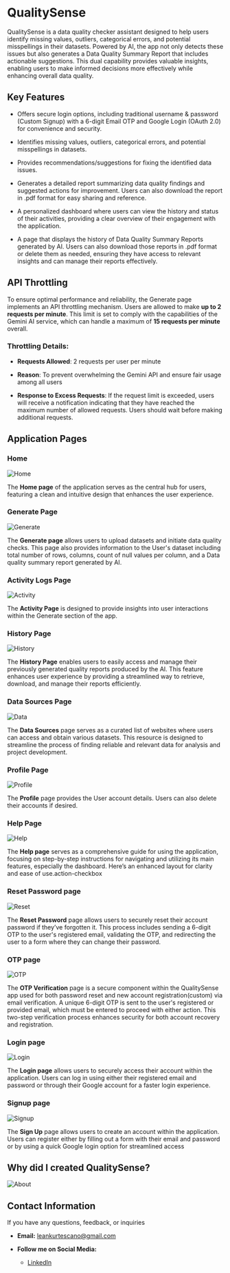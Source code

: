 # QualitySense

QualitySense is a data quality checker assistant designed to help users identify missing values, outliers, categorical errors, and potential misspellings in their datasets. Powered by AI, the app not only detects these issues but also generates a Data Quality Summary Report that includes actionable suggestions. This dual capability provides valuable insights, enabling users to make informed decisions more effectively while enhancing overall data quality.

## Key Features

* Offers secure login options, including traditional username & password (Custom Signup) with a 6-digit Email OTP and Google Login (OAuth 2.0) for convenience and security.

* Identifies missing values, outliers, categorical errors, and potential misspellings in datasets.

* Provides recommendations/suggestions for fixing the identified data issues.

* Generates a detailed report summarizing data quality findings and suggested actions for improvement. Users can also download the report in .pdf format for easy sharing and reference.

* A personalized dashboard where users can view the history and status of their activities, providing a clear overview of their engagement with the application.

* A page that displays the history of Data Quality Summary Reports generated by AI. Users can also download those reports in .pdf format or delete them as needed, ensuring they have access to relevant insights and can manage their reports effectively.


## API Throttling

To ensure optimal performance and reliability, the Generate page implements an API throttling mechanism. Users are allowed to make **up to 2 requests per minute**. This limit is set to comply with the capabilities of the Gemini AI service, which can handle a maximum of **15 requests per minute** overall. 

### Throttling Details:

- **Requests Allowed**: 2 requests per user per minute

- **Reason**: To prevent overwhelming the Gemini API and ensure fair usage among all users

- **Response to Excess Requests**: If the request limit is exceeded, users will receive a notification indicating that they have reached the maximum number of allowed requests. Users should wait before making additional requests.

## Application Pages

### Home
![Home](MyImages/home.png)

The **Home page** of the application serves as the central hub for users, featuring a clean and intuitive design that enhances the user experience. 

### Generate Page
![Generate](MyImages/generate.png)

The **Generate page** allows users to upload datasets and initiate data quality checks. This page also provides information to the User's dataset including total number of rows, columns, count of null values per column, and a Data quality summary report generated by AI.

### Activity Logs Page

![Activity](MyImages/activity.png)

The **Activity Page** is designed to provide insights into user interactions within the Generate section of the app.


### History Page

![History](MyImages/history.png)

The **History Page** enables users to easily access and manage their previously generated quality reports produced by the AI. This feature enhances user experience by providing a streamlined way to retrieve, download, and manage their reports efficiently.


### Data Sources Page

![Data](MyImages/datasec.png)

The **Data Sources** page serves as a curated list of websites where users can access and obtain various datasets. This resource is designed to streamline the process of finding reliable and relevant data for analysis and project development.


### Profile Page

![Profile](MyImages/profile.png)

The **Profile** page provides the User account details. Users can also delete their accounts if desired.


### Help Page

![Help](MyImages/help.png)

The **Help page** serves as a comprehensive guide for using the application, focusing on step-by-step instructions for navigating and utilizing its main features, especially the dashboard. Here’s an enhanced layout for clarity and ease of use.action-checkbox

### Reset Password page

![Reset](MyImages/reset.pngg)

The **Reset Password** page allows users to securely reset their account password if they’ve forgotten it. This process includes sending a 6-digit OTP to the user's registered email, validating the OTP, and redirecting the user to a form where they can change their password.

### OTP page

![OTP](MyImages/otp.png)

The **OTP Verification** page is a secure component within the QualitySense app used for both password reset and new account registration(custom) via email verification. A unique 6-digit OTP is sent to the user's registered or provided email, which must be entered to proceed with either action. This two-step verification process enhances security for both account recovery and registration.


### Login page

![Login](MyImages/login.png)

The **Login page** allows users to securely access their account within the application. Users can log in using either their registered email and password or through their Google account for a faster login experience.


### Signup page

![Signup](MyImages/signup.png)

The **Sign Up** page allows users to create an account within the application. Users can register either by filling out a form with their email and password or by using a quick Google login option for streamlined access

## Why did I created QualitySense?

![About](MyImages/about.png)



## Contact Information
If you have any questions, feedback, or inquiries

- **Email:** leankurtescano@gmail.com

- **Follow me on  Social Media:**  
  - [LinkedIn](https://www.linkedin.com/in/leankurtescano/)
